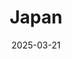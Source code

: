 ---
title: "Japan"
excerpt: "Where petals and prayer drift through impermanent grace"
date: 2025-03-21
subgalleries: true
tags:
  - 🌆Metropolis
header:
  overlay_image: voyage/japan/Japan-3v1.jpg
  caption: "*impermanent: 無常*"
---